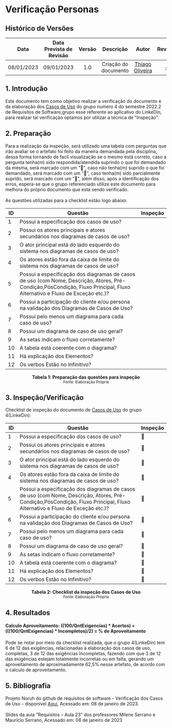 # **Verificação Personas**
## **Histórico de Versões**
|Data|Data Prevista de Revisão|Versão|Descrição|Autor|Revisor|
| :----------: |:-----------:| :------: | :-----------: | :---------: |:---------: |
|08/01/2023|09/01/2023|1.0|Criação do documento| [Thiago Oliveira](https://github.com/Thiab394) | [-](https://github.com/) |

## **1. Introdução**
Este documento tem como objetivo realizar a verificação do documento e da elaboração dos [Casos de Uso](https://requisitos-de-software.github.io/2022.2-LinkedIn/modelagem/casos-de-uso/) 
do grupo numero 4 do semestre 2022.2 de Requisitos de Software,grupo esse referente ao aplicativo do LinkeDin, para realizar tal verificação optamos por utilizar
a técnica de "Inspeção".
## **2. Preparação**
Para a realização da inspeção, será utilizado uma tabela com perguntas que irão avaliar se o artefato foi feito da maneira demandada pela disciplina, dessa forma
tornando de facil visualização se o mesmo está correto, caso a pergunta tenha(m) sido respondida/atendida suprindo o que foi demandado da mesma, será marcado com um "🥇",
caso não tenha(m) suprido o que foi demandado, será marcado com um "🥉", caso tenha(m) sido parcialmente suprido, será marcado com um "🥈", além disso, após a identificação
dos erros, espera-se que o grupo referenciado utilize este documento para melhora do próprio documento que está sendo verificado.<br><br>
As questões utilizadas para a checklist estão logo abaixo:

<center>

|ID|Questão|Inspeção|
|-----|----|------|
|1|Possui a especificação dos casos de uso?||
|2|Possui os atores principais e atores secundários nos diagramas de casos de uso?||
|3|O ator principal está do lado esquerdo do sistema nos diagramas de casos de uso?||
|4|Os atores estão fora da caixa de limite do sistema nos diagramas de casos de uso?||
|5|Possui a especificação dos diagramas de casos de uso (com Nome, Descrição, Atores, Pré-Condição,PósCondição, Fluxo Principal, Fluxo Alternativo e Fluxo de Exceção etc.)?||
|6|Possui a participação do cliente e/ou persona na validação dos Diagramas de Casos de Uso?||
|7|Possui pelo menos um diagrama para cada caso de uso?||
|8|Possui um diagrama de caso de uso geral?||
|9|As setas indicam o fluxo corretamente?||
|10|A tabela está coerente com o diagrama?||
|11|Há explicação dos Elementos?||
|12|Os verbos Estão no Infinitivo?||
  
</center>

<figcaption align='center'>
    <b>Tabela 1: Preparação das questões para inspeção </b>
    <br><small> Fonte: Elaboração Própria </small>
</figcaption>

## **3. Inspeção/Verificação**
Checklist de inspeção do documento de [Casos de Uso](https://requisitos-de-software.github.io/2022.2-LinkedIn/modelagem/casos-de-uso/) do grupo 4(LinkeDin):

<center>

|ID|Questão|Inspeção|
|-----|----|------|
|1|Possui a especificação dos casos de uso?|🥇|
|2|Possui os atores principais e atores secundários nos diagramas de casos de uso?|🥉|
|3|O ator principal está do lado esquerdo do sistema nos diagramas de casos de uso?|🥇|
|4|Os atores estão fora da caixa de limite do sistema nos diagramas de casos de uso?|🥇|
|5|Possui a especificação dos diagramas de casos de uso (com Nome, Descrição, Atores, Pré-Condição,PósCondição, Fluxo Principal, Fluxo Alternativo e Fluxo de Exceção etc.)?|🥈|
|6|Possui a participação do cliente e/ou persona na validação dos Diagramas de Casos de Uso?|🥉|
|7|Possui pelo menos um diagrama para cada caso de uso?|🥉|
|8|Possui um diagrama de caso de uso geral?|🥇|
|9|As setas indicam o fluxo corretamente?|🥈|
|10|A tabela está coerente com o diagrama?|🥈|
|11|Há explicação dos Elementos?|🥇|
|12|Os verbos Estão no Infinitivo?|🥇|
  
</center>

<figcaption align='center'>
    <b>Tabela 2: Checklist da inspeção dos Casos de Uso </b>
    <br><small> Fonte: Elaboração Própria </small>
</figcaption>

## **4. Resultados**
#### **Calculo Aproveitamento:** ((100/QntExigencias) * Acertos) + (((100/QntExigencias) * Incompletos)/2) = % de Aproveitamento<br>
Pode se notar por meio da checklist realizada, que o grupo 4(LinkeDin) tem 6 de 12 das exigências, relacionadas á elaboração dos casos de uso, completas, 3 de 12 das
exigências Incompletas, fazendo com que 3 de 12 das exigências estejam totalmente incorretas ou em falta,
gerando um aproveitamento de aproximadamente 62,5% nesse artefato, de acordo com o calculo de aproveitamento.
## **5. Bibliografia**
Projeto Noruh do github de requisitos de software - Verificação dos Casos de Uso - disponivel [Aqui](https://requisitos-de-software.github.io/2022.1-Noruh/analise/verificacao/inspecaoCasosDeUso/), Acessado em: 08 de janeiro de 2023.<br><br> 
Slides da aula “Requisitos – Aula 23” dos professores Milene Serrano e Maurício Serrano, Acessado em: 08 de janeiro de 2023
